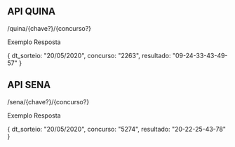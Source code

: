 
## API QUINA

/quina/{chave?}/{concurso?}

Exemplo Resposta

{
dt_sorteio: "20/05/2020",
concurso: "2263",
resultado: "09-24-33-43-49-57"
}

## API SENA

/sena/{chave?}/{concurso?}

Exemplo Resposta

{
dt_sorteio: "20/05/2020",
concurso: "5274",
resultado: "20-22-25-43-78"
}
